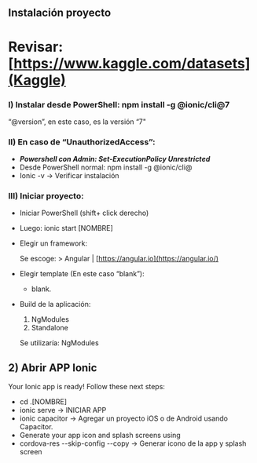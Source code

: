 
## Instalación proyecto
# Revisar: [https://www.kaggle.com/datasets](Kaggle)

### I) Instalar desde PowerShell: npm install -g @ionic/cli@7

“@version”, en este caso, es la versión “7" 

### II) En caso de “UnauthorizedAccess”:

- ***Powershell con Admin: Set-ExecutionPolicy Unrestricted***
- Desde PowerShell normal: npm install -g @ionic/cli@
- Ionic -v → Verificar instalación

### III) Iniciar proyecto:

- Iniciar PowerShell (shift+ click derecho)
- Luego: ionic start [NOMBRE]

- Elegir un framework:
    
    Se escoge: > Angular | [https://angular.io](https://angular.io/)
    
- Elegir template (En este caso “blank”):
    - blank.
- Build de la aplicación:
    
    1) NgModules
    2) Standalone
    
    Se utilizaría: NgModules
    

## 2) Abrir APP Ionic

Your Ionic app is ready! Follow these next steps:

- cd .\[NOMBRE]
- ionic serve → INICIAR APP
- ionic capacitor → Agregar  un proyecto iOS o de Android usando Capacitor.
- Generate your app icon and splash screens using
- cordova-res --skip-config --copy → Generar icono de la app y splash screen

